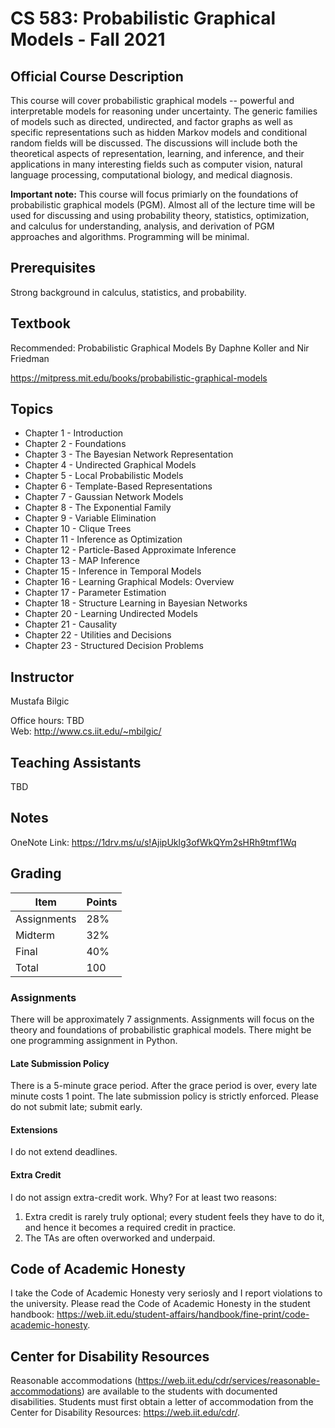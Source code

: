 # CS 583: Probabilistic Graphical Models - Fall 2021

## Official Course Description

This course will cover probabilistic graphical models -- powerful and interpretable models for reasoning under uncertainty. The generic families of models such as directed, undirected, and factor graphs as well as specific representations such as hidden Markov models and conditional random fields will be discussed. The discussions will include both the theoretical aspects of representation, learning, and inference, and their applications in many interesting fields such as computer vision, natural language processing, computational biology, and medical diagnosis.

**Important note:** This course will focus primiarly on the foundations of probabilistic graphical models (PGM). Almost all of the lecture time will be used for discussing and using probability theory, statistics, optimization, and calculus for understanding, analysis, and derivation of PGM approaches and algorithms. Programming will be minimal.

## Prerequisites

Strong background in calculus, statistics, and probability.

## Textbook

Recommended: Probabilistic Graphical Models By Daphne Koller and Nir Friedman

https://mitpress.mit.edu/books/probabilistic-graphical-models

## Topics

* Chapter 1 - Introduction
* Chapter 2 - Foundations
* Chapter 3 - The Bayesian Network Representation
* Chapter 4 - Undirected Graphical Models
* Chapter 5 - Local Probabilistic Models
* Chapter 6 - Template-Based Representations
* Chapter 7 - Gaussian Network Models
* Chapter 8 - The Exponential Family
* Chapter 9 - Variable Elimination
* Chapter 10 - Clique Trees
* Chapter 11 - Inference as Optimization
* Chapter 12 - Particle-Based Approximate Inference
* Chapter 13 - MAP Inference
* Chapter 15 - Inference in Temporal Models
* Chapter 16 - Learning Graphical Models: Overview
* Chapter 17 - Parameter Estimation
* Chapter 18 - Structure Learning in Bayesian Networks
* Chapter 20 - Learning Undirected Models
* Chapter 21 - Causality
* Chapter 22 - Utilities and Decisions
* Chapter 23 - Structured Decision Problems

## Instructor

Mustafa Bilgic

Office hours: TBD <br>
Web: http://www.cs.iit.edu/~mbilgic/


## Teaching Assistants

TBD

## Notes

OneNote Link: https://1drv.ms/u/s!AjipUklg3ofWkQYm2sHRh9tmf1Wq

## Grading

Item | Points
--- | ---
Assignments | 28%
Midterm | 32%
Final | 40%
Total | 100

### Assignments

There will be approximately 7 assignments. Assignments will focus on the theory and foundations of probabilistic graphical models. There might be one programming assignment in Python.

#### Late Submission Policy

There is a 5-minute grace period. After the grace period is over, every late minute costs 1 point. The late submission policy is strictly enforced. Please do not submit late; submit early.

#### Extensions

I do not extend deadlines.

#### Extra Credit

I do not assign extra-credit work. Why? For at least two reasons:

1. Extra credit is rarely truly optional; every student feels they have to do it, and hence it becomes a required credit in practice.
2. The TAs are often overworked and underpaid.

## Code of Academic Honesty

I take the Code of Academic Honesty very seriosly and I report violations to the university. Please read the Code of Academic Honesty in the student handbook: https://web.iit.edu/student-affairs/handbook/fine-print/code-academic-honesty.

## Center for Disability Resources

Reasonable accommodations (https://web.iit.edu/cdr/services/reasonable-accommodations) are available to the students with documented disabilities. Students must first obtain a letter of accommodation from the Center for Disability Resources: https://web.iit.edu/cdr/.
